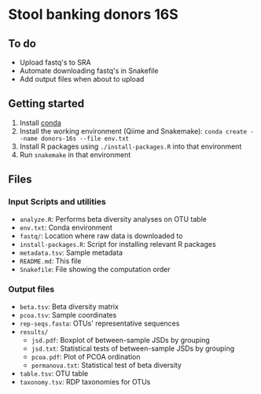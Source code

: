 # Stool banking donors 16S

## To do

- Upload fastq's to SRA
- Automate downloading fastq's in Snakefile
- Add output files when about to upload

## Getting started

1. Install [conda](https://docs.conda.io/)
2. Install the working environment (Qiime and Snakemake): `conda create --name donors-16s --file env.txt`
3. Install R packages using `./install-packages.R` into that environment
4. Run `snakemake` in that environment

## Files

### Input Scripts and utilities

- `analyze.R`: Performs beta diversity analyses on OTU table
- `env.txt`: Conda environment
- `fastq/`: Location where raw data is downloaded to
- `install-packages.R`: Script for installing relevant R packages
- `metadata.tsv`: Sample metadata
- `README.md`: This file
- `Snakefile`: File showing the computation order

### Output files

- `beta.tsv`: Beta diversity matrix
- `pcoa.tsv`: Sample coordinates
- `rep-seqs.fasta`: OTUs' representative sequences
- `results/`
    - `jsd.pdf`: Boxplot of between-sample JSDs by grouping
    - `jsd.txt`: Statistical tests of between-sample JSDs by grouping
    - `pcoa.pdf`: Plot of PCOA ordination
    - `permanova.txt`: Statistical test of beta diversity
- `table.tsv`: OTU table
- `taxonomy.tsv`: RDP taxonomies for OTUs
